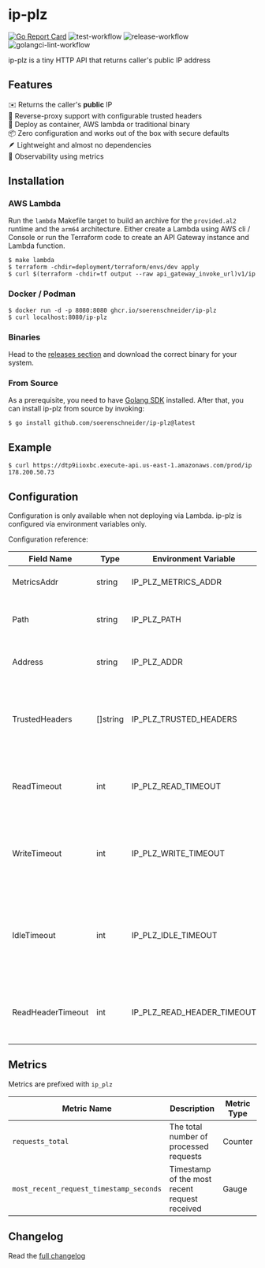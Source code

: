 # ip-plz
[![Go Report Card](https://goreportcard.com/badge/github.com/soerenschneider/ip-plz)](https://goreportcard.com/report/github.com/soerenschneider/ip-plz)
![test-workflow](https://github.com/soerenschneider/ip-plz/actions/workflows/test.yaml/badge.svg)
![release-workflow](https://github.com/soerenschneider/ip-plz/actions/workflows/release-container.yaml/badge.svg)
![golangci-lint-workflow](https://github.com/soerenschneider/ip-plz/actions/workflows/golangci-lint.yaml/badge.svg)

ip-plz is a tiny HTTP API that returns caller's public IP address

## Features

✉️ Returns the caller's **public** IP<br/>
🔀 Reverse-proxy support with configurable trusted headers<br/>
🚀 Deploy as container, AWS lambda or traditional binary<br/>
📦 Zero configuration and works out of the box with secure defaults<br/>
🪶 Lightweight and almost no dependencies<br/>
🔭 Observability using metrics<br/>

## Installation

### AWS Lambda
Run the `lambda` Makefile target to build an archive for the `provided.al2` runtime and the `arm64` architecture. Either
create a Lambda using AWS cli / Console or run the Terraform code to create an API Gateway instance and Lambda function.

```shell
$ make lambda
$ terraform -chdir=deployment/terraform/envs/dev apply
$ curl $(terraform -chdir=tf output --raw api_gateway_invoke_url)v1/ip
```

### Docker / Podman
```shell
$ docker run -d -p 8080:8080 ghcr.io/soerenschneider/ip-plz
$ curl localhost:8080/ip-plz
```

### Binaries
Head to the [releases section](https://github.com/soerenschneider/ip-plz/releases) and download the correct binary for your system.

### From Source
As a prerequisite, you need to have [Golang SDK](https://go.dev/dl/) installed. After that, you can install ip-plz from source by invoking:
```text
$ go install github.com/soerenschneider/ip-plz@latest
```

## Example
```shell
$ curl https://dtp9iioxbc.execute-api.us-east-1.amazonaws.com/prod/ip
178.200.50.73
```

## Configuration

Configuration is only available when not deploying via Lambda. ip-plz is configured via environment variables only.

Configuration reference:

| Field Name        | Type      | Environment Variable       | Description                                                                                              | Default Value    |
|-------------------|-----------|----------------------------|----------------------------------------------------------------------------------------------------------|------------------|
| MetricsAddr       | string    | IP_PLZ_METRICS_ADDR        | The address for serving metrics.                                                                         | "127.0.0.1:9191" |
| Path              | string    | IP_PLZ_PATH                | The path where the service is available.                                                                 | "/ip-plz"        |
| Address           | string    | IP_PLZ_ADDR                | The network address to bind the service to.                                                              | ":8080"          |
| TrustedHeaders    | []string  | IP_PLZ_TRUSTED_HEADERS     | A list of trusted HTTP headers (comma-separated in the environment).                                     | -                |
| ReadTimeout       | int       | IP_PLZ_READ_TIMEOUT        | Maximum duration for reading the entire request, in seconds.                                             | 1 second         |
| WriteTimeout      | int       | IP_PLZ_WRITE_TIMEOUT       | Maximum duration for writing the response back to the client, in seconds.                                | 1 second         |
| IdleTimeout       | int       | IP_PLZ_IDLE_TIMEOUT        | Maximum duration the server should wait for the next request when no connections are active, in seconds. | 5 seconds        |
| ReadHeaderTimeout | int       | IP_PLZ_READ_HEADER_TIMEOUT | Maximum duration for reading the request headers, in seconds.                                            | 2 seconds        |

## Metrics

Metrics are prefixed with `ip_plz`

| Metric Name                             | Description                                   | Metric Type |
|-----------------------------------------|-----------------------------------------------|-------------|
| `requests_total`                        | The total number of processed requests        | Counter     |
| `most_recent_request_timestamp_seconds` | Timestamp of the most recent request received | Gauge       |


## Changelog
Read the [full changelog](CHANGELOG.md)
